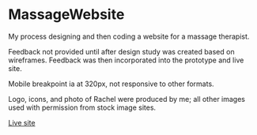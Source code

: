 # MassageWebsite
My process designing and then coding a website for a massage therapist.

Feedback not provided until after design study was created based on wireframes. Feedback was then incorporated into the prototype and live site.

Mobile breakpoint ia at 320px, not responsive to other formats.

Logo, icons, and photo of Rachel were produced by me; all other images used with permission from stock image sites.

[Live site](https://www.roryhackney.com/_prototype/)
